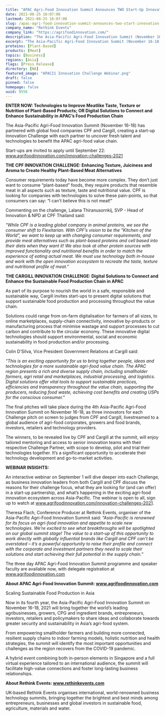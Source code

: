 ```yaml
---
title: "APAC Agri-Food Innovation Summit Announces TWO Start-Up Innovation Challenges, with CPF and Cargill"
date: 2021-08-25 16:07:08
lastmod: 2021-08-25 16:07:08
slug: /apac-agri-food-innovation-summit-announces-two-start-innovation-challenges-cpf-and-cargill
company_name: "Rethink Events"
company_link: "https://agrifoodinnovation.com/"
description: "​​​​​​​The Asia-Pacific Agri-Food Innovation Summit (November 16-18) has partnered with global food companies CPF and Cargill, creating a start-up Innovation Challenge with each partner to uncover fresh talent and technologies to benefit the APAC agri-food value chain."
excerpt: "​​​​​​​The Asia-Pacific Agri-Food Innovation Summit (November 16-18) has partnered with global food companies CPF and Cargill, creating a start-up Innovation Challenge with each partner to uncover fresh talent and technologies to benefit the APAC agri-food value chain."
proteins: [Plant-Based]
products: [Meat]
topics: [Business]
regions: [Asia]
flags: [Press Release]
directory: [NA]
featured_image: "APAC21 Innovation Challenge Webinar.png"
draft: false
pinned: false
homepage: false
uuid: 9556
---
```

<p><strong>ENTER NOW: Technologies to Improve Meatlike Taste, Texture or Nutrition of Plant-Based Products; OR Digital Solutions to Connect and Enhance Sustainability in APAC’s Food Production Chain</strong></p>
<p>The Asia-Pacific Agri-Food Innovation Summit (November 16-18) has partnered with global food companies CPF and Cargill, creating a start-up Innovation Challenge with each partner to uncover fresh talent and technologies to benefit the APAC agri-food value chain.</p>
<p>Start-ups are invited to apply until September 22: <a href="http://www.agrifoodinnovation.com/innovation-challenges-2021">www.agrifoodinnovation.com/innovation-challenges-2021</a></p>
<p><strong>THE CPF INNOVATION CHALLENGE: Enhancing Texture, Juiciness and Aroma to Create Healthy Plant-Based Meat Alternatives</strong></p>
<p>Consumer requirements today have become more complex. They don’t just want to consume “plant-based” foods, they require products that resemble meat in all aspects such as texture, taste and nutritional value. CPF is looking for companies with technologies to solve these pain-points, so that consumers can say: “I can’t believe this is not meat!”</p>
<p>Commenting on the challenge, Lalana Thiranusornkij, SVP - Head of Innovation & NPD at CPF Thailand said:</p>
<p><em>"While CPF is a leading global company in animal proteins, we see the consumer shift to Flexitarian. With CPF’s vision to be the "Kitchen of the World", we want to keep up with changing consumer requirements, and provide meat alternatives such as plant-based proteins and cell based into their diets when they want it! We also look at other protein sources with improved functionality and nutritional benefits in order to match the experience of eating actual meat. We must use technology both in-house and work with the open innovation ecosystem to recreate the taste, texture and nutritional profile of meat."</em></p>
<p><strong>THE CARGILL INNOVATION CHALLENGE: Digital Solutions to Connect and Enhance the Sustainable Food Production Chain in APAC</strong></p>
<p>As part of its purpose to nourish the world in a safe, responsible and sustainable way, Cargill invites start-ups to present digital solutions that support sustainable food production and processing throughout the value chain.</p>
<p>Solutions could range from on-farm digitalisation for farmers of all sizes, to online marketplaces, supply-chain connectivity, innovative by-products or manufacturing process that minimise wastage and support processes to cut carbon and contribute to the circular economy. These innovative digital technologies should support environmental, social and economic sustainability in food production and/or processing.</p>
<p>Colin D’Silva, Vice President Government Relations at Cargill said:</p>
<p><em>"This is an exciting opportunity for us to bring together people, ideas and technologies for a more sustainable agri-food value chain. The APAC region presents a rich and diverse supply chain, including smallholder farmers, agri retail and marketplaces, industrial processing, and logistics. Digital solutions offer vital tools to support sustainable practices, efficiencies and transparency throughout the value chain, supporting the producers, reducing food waste, achieving cost benefits and creating USPs for the conscious consumer."</em></p>
<p>The final pitches will take place during the 4th Asia-Pacific Agri-Food Innovation Summit on November 16-18, as three innovators for each Challenge pitch on screen to judges from CPF and Cargill, livestreamed to a global audience of agri-food corporates, growers and food brands, investors, retailers and technology providers.</p>
<p>The winners, to be revealed live by CPF and Cargill at the summit, will enjoy tailored mentoring and access to senior innovation teams with their respective Challenge Partner, with scope to develop, pilot and trial their technologies together. It’s a significant opportunity to accelerate their technology development and go-to-market activities.</p>
<p><strong>WEBINAR INSIGHTS:</strong></p>
<p>An interactive webinar on September 1 will dive deeper into each Challenge, as business innovation leaders from both Cargill and CPF discuss the reasons for their challenge focus, what they are looking for (and can offer) in a start-up partnership, and what’s happening in the exciting agri-food innovation ecosystem across Asia-Pacific. The webinar is open to all, sign up to watch at <a href="http://www.agrifoodinnovation.com/innovation-challenges-2021">www.agrifoodinnovation.com/innovation-challenges-2021</a>.</p>
<p>Theresa Flach, Conference Producer at Rethink Events, organiser of the Asia-Pacific Agri-Food Innovation Summit said: <em>“Asia-Pacific is renowned for its focus on agri-food innovation and appetite to scale new technologies. We’re excited to see what breakthroughs will be spotlighted on our global summit stage! The value to a start-up of this opportunity to work directly with globally influential brands like Cargill and CPF can’t be overstated – it’s a powerful opportunity to raise their profile and connect with the corporate and investment partners they need to scale their solutions and start achieving their full potential in the supply chain.”</em></p>
<p>The three day APAC Agri-Food Innovation Summit programme and speaker faculty are available now, with delegate registration at <a href="http://www.agrifoodinnovation.com">www.agrifoodinnovation.com</a></p>
<p><strong>About APAC Agri-Food Innovation Summit: <a href="http://www.agrifoodinnovation.com">www.agrifoodinnovation.com</a></strong></p>
<p>Scaling Sustainable Food Production in Asia</p>
<p>Now in its fourth year, the Asia-Pacific Agri-Food Innovation Summit on November 16-18, 2021 will bring together the world’s leading agribusinesses, growers, CPG and ingredient brands, entrepreneurs, investors, retailers and policymakers to share ideas and collaborate towards greater security and sustainability in Asia’s agri-food system.</p>
<p>From empowering smallholder farmers and building more connected, resilient supply chains to indoor farming models, holistic nutrition and health strategies, the summit will identify the most important opportunities and challenges as the region recovers from the COVID-19 pandemic.</p>
<p>A hybrid event combining both in-person elements in Singapore and a full virtual experience tailored to an international audience, the summit will facilitate high-value connections and foster long-lasting business relationships.</p>
<p><strong>About Rethink Events: <a href="http://www.rethinkevents.com">www.rethinkevents.com</a></strong></p>
<p>UK-based Rethink Events organises international, world-renowned business technology summits, bringing together the brightest and best minds among entrepreneurs, businesses and global investors in sustainable food, agriculture, materials and water.</p>
